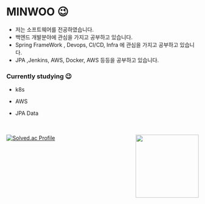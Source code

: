 # MINWOO 😉

  

-  저는 소프트웨어를 전공하였습니다.
-  백엔드 개발분야에 관심을 가지고 공부하고 있습니다.
-  Spring FrameWork , Devops, CI/CD, Infra 에 관심을 가지고 공부하고 있습니다.
-  JPA ,Jenkins, AWS, Docker, AWS 등등을 공부하고 있습니다. 

### Currently studying 😉 

* k8s

* AWS

* JPA Data


<br><br>
[![Solved.ac Profile](http://mazassumnida.wtf/api/v2/generate_badge?boj=kbsserver)](https://solved.ac/kbsserver/)
<img align='right' src="https://github-readme-stats.vercel.app/api?username=minwoo1999" height="165">




</div>





